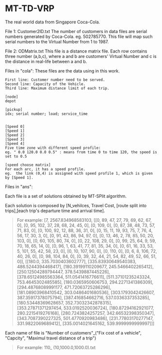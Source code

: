 # MT-TD-VRP
The real world data from Singapore Coca-Cola.

File 1: Customer2ID.txt
  The number of customers in data files are serial numbers generated by Coca-Cola. eg. 502785770.
  This file will map such serial numbers to the Virtual Number from 1 to 1987.
  
File 2: ODMatrix.txt
  This file is a distance matrix file. 
  Each row contains three number (a,b,c), where a and b are customers' Virtual Number and 
  c is the distance in real-life between a and b.
  
 Files in "cola":
    These files are the data using in this work.
   
    First line: Customer number need to be served.
    Second line: Capacity of the Vehicle.
    Third line: Maximum distance limit of each trip.
    
    [node]
    depot
    
    [pickup]
    idx; serial number; load; service_time
    
    
    [Speed 0]
    [Speed 1]
    [Speed 2]
    [Speed 3]
    [Speed 4]
    Five time zone with different speed profile: 
    eg. " 0.0 120.0 0.0 0.5" : means from time 0 to time 120, the speed is set to 0.5

    [speed choose matrix]
    For each arc, it has a speed profile.
    eg.  the link (0,4) is assigned with speed profile 1, which is given by [Speed 1].
    
 Files in "ans":  
  
 Each file is a set of solutions obtained by MT-SPlit algorithm. 
 
Each solution is composed by [N_vehilces, Travel Cost, [route split into trips],[each trip's departure time and arrival time].
> For example: [7, 2567.834968583103, [[0, 89, 47, 27, 79, 69, 62, 67, 0], [0, 95, 102, 37, 28, 68, 24, 45, 0], [0, 109, 0], [0, 87, 38, 48, 73, 57, 71, 83, 0], [0, 100, 92, 12, 88, 36, 31, 0], [0, 15, 11, 19, 93, 75, 7, 76, 4, 56, 17, 30, 3, 0], [0, 91, 43, 86, 94, 97, 0], [0, 13, 46, 2, 78, 85, 50, 20, 103, 0], [0, 60, 105, 80, 74, 0], [0, 22, 108, 29, 0], [0, 99, 25, 64, 9, 59, 70, 18, 65, 14, 0], [0, 96, 1, 63, 41, 77, 81, 35, 34, 0], [0, 61, 16, 33, 53, 5, 101, 55, 42, 58, 23, 0], [0, 10, 107, 90, 0], [0, 110, 0], [0, 6, 8, 106, 72, 40, 26, 0], [0, 98, 104, 84, 0], [0, 39, 32, 44, 21, 54, 82, 49, 52, 66, 51, 0]], [[180.0, 335.7030403602777], [335.83930649540383, 486.5244394468417], [180.39199110209677, 245.5466402265412], [250.12504289794447, 378.5439887445226], [378.65124985563364, 511.0541416776611], [511.37101235243324, 753.4645302485585], [180.0365950606753, 294.2271341386309], [294.48768089991177, 471.72063725286296], [181.08903968410542, 303.0486401680536], [303.1793042426607, 387.35917378075794], [387.416854662716, 537.0336337353285], [180.53448369628657, 352.73032342878315], [353.27871371297454, 533.0192520036724], [180.87294162921077, 280.2215419276168], [280.7243824257257, 342.66532398350347], [343.7087390227325, 501.4770920983486], [231.77803170277147, 331.9822069689412], [335.0014021645162, 539.9999999999997]]]

Each name of file is "Number of customers"_("Fix cost of a vehicle", "Capcity", "Maximul travel distance of a trip")

> For example: 110_ (10,1000.0,1000.0).txt
